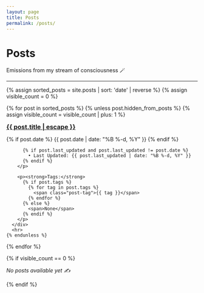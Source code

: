 ```yaml
---
layout: page
title: Posts
permalink: /posts/
---
```


# Posts

Emissions from my stream of consciousness 🪄

<div class="post-list">
  <hr>
  {% assign sorted_posts = site.posts | sort: 'date' | reverse %}
  {% assign visible_count = 0 %}
  
  {% for post in sorted_posts %}
    {% unless post.hidden_from_posts %}
      {% assign visible_count = visible_count | plus: 1 %}
      <div class="post-item">
        <h3 style="margin-bottom: 0px; margin-top: 0px;">
          <a class="post-link" href="{{ post.url | relative_url }}">{{ post.title | escape }}</a>
        </h3>
        <p>
          {% if post.date %}
            {{ post.date | date: "%B %-d, %Y" }}
          {% endif %}
          
          {% if post.last_updated and post.last_updated != post.date %}
            • Last Updated: {{ post.last_updated | date: "%B %-d, %Y" }}
          {% endif %}
        </p>
        
        <p><strong>Tags:</strong> 
          {% if post.tags %}
            {% for tag in post.tags %}
              <span class="post-tag">{{ tag }}</span>
            {% endfor %}
          {% else %}
            <span>None</span>
          {% endif %}
        </p>
      </div>
      <hr>
    {% endunless %}
  {% endfor %}
  
  {% if visible_count == 0 %}
    <p><em>No posts available yet ✍️</em></p>
  {% endif %}
</div>
